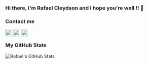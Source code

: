 ### Hi there, I'm Rafael Cleydson and I hope you're well !! 👋


### Contact me
[<img align="left" alt="rafael-ramos | LinkedIn" width="22px" src="https://www.flaticon.com/svg/vstatic/svg/145/145807.svg?token=exp=1617890227~hmac=ec41d76fa3754ca7ae9e80109bef257a" />][linkedin]
[<img align="left" alt="rafacleydson | Instagram" width="22px" src="https://www.flaticon.com/svg/vstatic/svg/174/174855.svg?token=exp=1617890279~hmac=3751414126b3ae48a929d3780f59eb50" />][instagram]
<a href="mailto:rafael.cleydson@gmail.com"><img align="left" alt="rafael.cleydson " width="22px" src="https://www.flaticon.com/svg/vstatic/svg/281/281769.svg?token=exp=1617890499~hmac=311b9bb849bdb6110b400cd6a52a9469"/></a>

<br />

### My GitHub Stats

<img align="left" alt="Rafael's GitHub Stats" src="https://github-readme-stats.codestackr.vercel.app/api?username=RcleydsonR&show_icons=true&hide_border=true"/>

[instagram]: https://instagram.com/rafacleydson
[linkedin]: https://linkedin.com/in/rafael-ramos



